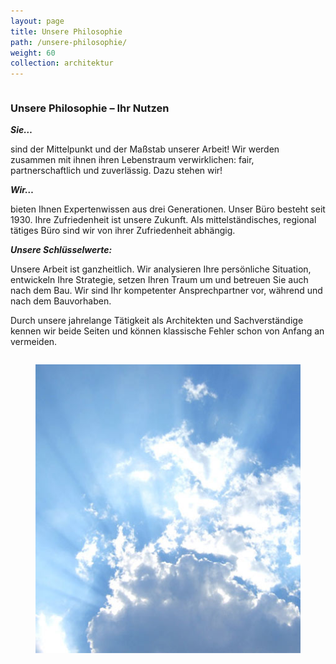 ```yaml
---
layout: page
title: Unsere Philosophie
path: /unsere-philosophie/
weight: 60
collection: architektur
---
```


<div class="content_box">
  <div class="column">
    <h3>Unsere Philosophie – Ihr Nutzen</h3>
    <p><i><b>Sie…</b></i></p>
    <p>sind der Mittelpunkt und der Maßstab unserer Arbeit! Wir werden zusammen mit ihnen ihren Lebenstraum verwirklichen: fair, partnerschaftlich und zuverlässig. Dazu stehen wir!</p>
    <p><i><b>Wir…</b></i></p>
    <p>bieten Ihnen Expertenwissen aus drei Generationen. Unser Büro besteht seit 1930. Ihre Zufriedenheit ist unsere Zukunft. Als mittelständisches, regional tätiges Büro sind wir von ihrer Zufriedenheit abhängig.&nbsp;</p>
    <p><i><b>Unsere Schlüsselwerte:</b></i></p>
    <p>Unsere Arbeit ist ganzheitlich. Wir analysieren Ihre persönliche Situation, entwickeln Ihre Strategie, setzen Ihren Traum um und betreuen Sie auch nach dem Bau. Wir sind Ihr kompetenter Ansprechpartner vor, während und nach dem Bauvorhaben.</p>
    <p>Durch unsere jahrelange Tätigkeit als Architekten und Sachverständige kennen wir beide Seiten und können klassische Fehler schon von Anfang an vermeiden.</p>
  </div>
  <figure class="column2">
    <img src="/assets//images/wolken.jpg">
  </figure>
  <br class="clear">
</div>